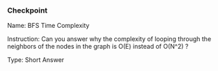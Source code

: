 ### Checkpoint

Name: BFS Time Complexity

Instruction: Can you answer why the complexity of looping through the neighbors of the nodes in the graph is O(E) instead of O(N^2) ? 

Type: Short Answer
